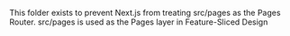 This folder exists to prevent Next.js from treating src/pages as the Pages Router. src/pages is used as the Pages layer in Feature-Sliced Design
